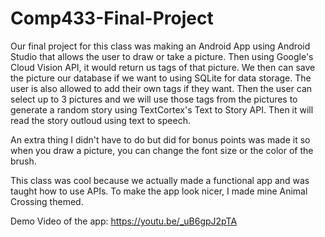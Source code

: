 # Comp433-Final-Project
Our final project for this class was making an Android App using Android Studio that allows the user to draw or take a picture. Then using Google's Cloud Vision API, it would return us tags of that picture. We then can save the picture our database if we want to using SQLite for data storage. The user is also allowed to add their own tags if they want. Then the user can select up to 3 pictures and we will use those tags from the pictures to generate a random story using TextCortex's Text to Story API. Then it will read the story outloud using text to speech.

An extra thing I didn't have to do but did for bonus points was made it so when you draw a picture, you can change the font size or the color of the brush. 

This class was cool because we actually made a functional app and was taught how to use APIs. To make the app look nicer, I made mine Animal Crossing themed.

Demo Video of the app:
https://youtu.be/_uB6gpJ2pTA
